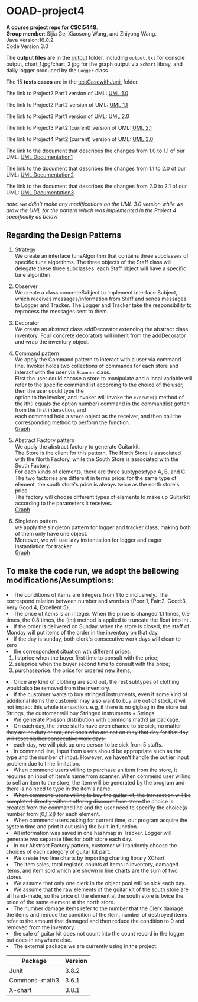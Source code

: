 # OOAD-project4
**A course project repo for CSCI5448**. <br>
**Group member**: Sijia Ge, Xiaosong Wang, and Zhiyong Wang.<br>
Java Version:16.0.2 <br>
Code Version:3.0 <br>

The **output files** are in the [output](https://github.com/Konic-NLP/OOAD-project/tree/Project4/output) folder. including `output.txt` for console output, chart_1.jpg/chart_2 jpg for the graph output via `xchart` libray, and daily logger produced by the `Logger` class <br>

The 15 **tests cases** are in the [testCasewithJunit](https://github.com/Konic-NLP/OOAD-project/tree/Project4/testCasewithJunit) folder. <br>

The link to Project2 Part1 version of UML:
[UML 1.0](https://drive.google.com/file/d/1DqevxZm52xK2XGYTwmdSzqwT_yVpVpwH/view?usp=sharing)
<br>

The link to Project2 Part2 version of UML:
[UML 1.1](https://drive.google.com/file/d/1VHzqbyiT67pNIZOGk6VxLyTKSjVw6SfF/view?usp=sharing)
<br>

The link to Project3 Part1 version of UML:
[UML 2.0](https://drive.google.com/file/d/1hSDn2l9CgKIbKhYhrpg_vuS4Z9ieeJdF/view?usp=sharing)
<br>

The link to Project3 Part2 (current) version of UML:
[UML 2.1](https://drive.google.com/file/d/1m1sBKMnuXuZXXbP9N78wuhJgt7NsPCx_/view?usp=sharing)
<br>

The link to Project4 Part2 (current) version of UML:
[UML 3.0](https://drive.google.com/file/d/12sm19SfrJttH4s0VWrt7HOuehYth0sI-/view?usp=sharing)
<br>

The link to the document that describes the changes from 1.0 to 1.1 of our UML: 
[UML Documentation1](https://docs.google.com/document/d/1-oRimywqX2OO93JRNCVeBiB7w9DjRaM1/edit?usp=sharing&ouid=107958256533487600087&rtpof=true&sd=true) <br>

The link to the document that describes the changes from 1.1 to 2.0 of our UML: 
[UML Documentation2](https://docs.google.com/document/d/1BesRkDBqgKqdcQbCI5BAd9jSxvViktC3CdPi2sptryk/edit?usp=sharing) <br>

The link to the document that describes the changes from 2.0 to 2.1 of our UML: 
[UML Documentation3](https://docs.google.com/document/d/1SlzilDsgJlP43i0qHNBBo2lF20u1aGkEvNOy1AfkgkM/edit?usp=sharing)<br>

*note: we ddin't make any modifications on the UML 3.0 version while we draw the UML for the pattern which was implemented in the Project 4 specifically as below*  


## Regarding the Design Patterns
1. Strategy  <br>
We create an interface tuneAlgorithm that contains three subclasses of specific tune algorithms. The three objects of the Staff class will delegate these three subclasses: each Staff object will have a specific tune algorithm. <br>

2. Observer  <br>
We create a class concreteSubject to implement interface Subject, which receives messages/information from Staff and sends messages to Logger and Tracker. The Logger and Tracker take the responsibility to reprocess the messages sent to them. <br>

3. Decorator <br>
We create an abstract class addDecorator extending the abstract class inventory. Four concrete decorators will inherit from the addDecorator and wrap the inventory object. <br>

4. Command pattern <br>
We apply the Command pattern to interact with a user via command line. Invoker holds two collections of commands for each store and interact with the user via `Scanner` class.  
First the user could choose a store to manipulate and a local variable will refer to the specific commandlist according to the choice of the user, then the user could type the    
option to the invoker, and invoker will invoke the `execute()` method of the ith(i equals the option number) command in the commandlist gotten from the first interaction, and  
each command hold a `Store` object as the receiver, and then call the corresponding method to perform the function.  
[Graph](https://drive.google.com/file/d/12sm19SfrJttH4s0VWrt7HOuehYth0sI-/view?usp=sharing)


5. Abstract Factory pattern <br>
We apply the abstract factory to generate Guitarkit. <br>
The Store is the client for this pattern. The North Store is associated with the North Factory, while the South Store is associated with the South Factory.<br>
For each kinds of elements, there are three subtypes:type A, B, and C. <br>
The two factories are different in terms price: for the same type of element, the south store's price is always twice as the north store's price. <br> 
The factory will choose different types of elements to make up Guitarkit according to the parameters it receives.<br>
[Graph](https://drive.google.com/file/d/12Ue7KuNTLZ4JPREAdEdONFB4NPhDoO85/view?usp=sharing)

6. Singleton pattern <br>
we apply the singleton pattern for logger and tracker class, making both of them only have one object. <br>
Moreover, we will use lazy instantiation for logger and eager instantiation for tracker.<br>
[Graph](https://drive.google.com/file/d/173fz9efP1HEeUEfT45CkFsxtQu3Q3b9z/view?usp=sharing) <br>

## To make the code run, we adopt the bellowing modifications/Assumptions:
<li> The conditions of items are integers from 1 to 5 inclusively. The correspond relation between number and words is {Poor:1, Fair:2, Good:3, Very Good:4, Excellent:5}.</li>
<li> The price of items is an integer. When the price is changed 1.1 times, 0.9 times, the 0.8 times, the (int) method is applied to truncate the float into int .</li>
<li> If the order is delivered on Sunday, when the store is closed, the staff of Monday will put items of the order in the inventory on that day.</li>
<li> If the day is sunday, both clerk's consecutive work days will clean to zero</li>
<li> the correspondent situation wth different prices: 
  <ol> 
    <li>listprice:when the buyer first time to consult with the price;</li>
    <li>saleprice:when the buyer second time to consult with the price;</li>
    <li>purchaseprice: the price for ordered new items;</li>
    </ol>

<li> Once any kind of clothing are sold out, the rest subtypes of clothing would also be removed from the inventory. </li>
<li> If the customer wants to buy stringed instruments, even if some kind of additional items the customer may also want to buy are out of stock, it will not impact this whole transaction. e.g, if there is no gigbag in the store but Strings, the customer will buy Stringed instruments + Strings.</li>
<li> We generate Poisson distribution with commons.math3 jar package.</li>
<li><strike>On each day, the three staffs have even chance to be sick, no matter they are no duty or not, and ones who are not on duty that day for that day will reset his/her consecutive work days.</strike></li>  

<li> each day, we will pick up one person to be sick from 5 staffs.
<li>In commend line, input from users should be appropriate such as the type and the number of input. However, we haven't handle the outlier input problem due to time limitation.</li>
<li>When commend users willing to purchase an item from the store, it requires an input of item's name from scanner. When commend user willing to sell an item to the store, the item will be generated by the program and there is no need to type in the item's name.</li>

<li><strike>When commend users willing to buy the guitar kit, the transaction will be completed directly without offering discount from store.</strike>the choice is created from the command line and the user need to specifiy the choice(a number from [0,1,2]) for each element.</li>
<li>When commend users asking for current time, our program acquire the system time and print it out using the built-in function.</li>
<li>All information was saved in one hashmap in Tracker. Logger will generate two separate files for both store each day.</li>
<li>In our Abstract Factory pattern, customer will randomly choose the choices of each category of guitar kit part.</li>
<li>We create two line charts by importing charting library XChart.</li>
<li>The item sales, total register, counts of items in inventory, damaged items, and item sold which are shown in line charts are the sum of two stores.</li>
<li>We assume that only one clerk in the object pool will be sick each day.</li>
<li>We assume that the raw elements of the guitar kit of the south store are all hand-made, so the price of the element at the south store is twice the price of the same element at the north store.</li>
<li>The number damage items refer to the number that the Clerk damage the items and reduce the condition of the item, number of destroyed items refer to the amount that damaged and then reduce the condition to 0 and removed from the inventory.</li>

<li> the sale of guitar kit does not count into the count record in the logger but does in anywhere else.</li>
<li> The external package we are currently using in the project:  </li>
  
| Package     |  Version    |
| ----------- | ----------- |
|  Junit      | 3.8.2       |
|Commons-math3| 3.6.1       |
|X-chart      | 3.8.1       |


